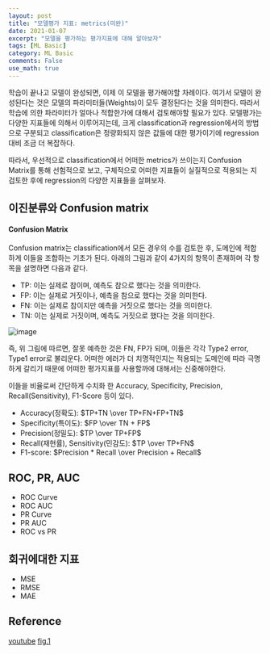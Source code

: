 ```yaml
---
layout: post
title: "모델평가 지표: metrics(미완)"
date: 2021-01-07
excerpt: "모델을 평가하는 평가지표에 대해 알아보자"
tags: [ML Basic]
category: ML Basic
comments: False
use_math: true
---
```


학습이 끝나고 모델이 완성되면, 이제 이 모델을 평가해야할 차례이다. 여기서 모델이 완성된다는 것은 모델의 파라미터들(Weights)이 모두 결정된다는 것을 의미한다. 따라서 학습에 의한 파라미터가 얼마나 적합한가에 대해서 검토해야할 필요가 있다. 모델평가는 다양한 지표들에 의해서 이루어지는데, 크게 classification과 regression에서의 방법으로 구분되고 classification은 정량화되지 않은 값들에 대한 평가이기에 regression대비 조금 더 복잡하다.

따라서, 우선적으로 classification에서 어떠한 metrics가 쓰이는지 Confusion Matrix를 통해 선험적으로 보고, 구체적으로 어떠한 지표들이 실질적으로 적용되는 지 검토한 후에 regression의 다양한 지표들을 살펴보자.

## 이진분류와 Confusion matrix
#### Confusion Matrix
Confusion matrix는 classification에서 모든 경우의 수를 검토한 후, 도메인에 적합하게 이들을 조합하는 기초가 된다. 아래의 그림과 같이 4가지의 항목이 존재하며 각 항목을 설명하면 다음과 같다.
* TP: 이는 실제로 참이며, 예측도 참으로 했다는 것을 의미한다.
* FP: 이는 실제로 거짓이나, 예측을 참으로 했다는 것을 의미한다.
* FN: 이는 실제로 참이지만 예측을 거짓으로 했다는 것을 의미한다.
* TN: 이는 실제로 거짓이며, 예측도 거짓으로 했다는 것을 의미한다.

![image](https://user-images.githubusercontent.com/49096513/104833717-257f0f00-58de-11eb-8a59-c6591faf8832.png)

즉, 위 그림에 따르면, 잘못 예측한 것은 FN, FP가 되며, 이들은 각각 Type2 error, Type1 error로 불리운다.
어떠한 에러가 더 치명적인지는 적용되는 도메인에 따라 극명하게 갈리기 때문에 어떠한 평가지표를 사용할까에 대해서는 신중해야한다.

이들을 비율로써 간단하게 수치화 한 Accuracy, Specificity, Precision, Recall(Sensitivity), F1-Score 등이 있다.

* Accuracy(정확도): $TP+TN \over TP+FN+FP+TN$
* Specificity(특이도): $FP \over TN + FP$
* Precision(정밀도): $TP \over TP+FP$
* Recall(재현률), Sensitivity(민감도): $TP \over TP+FN$
* F1-score: $Precision * Recall \over Precision + Recall$

## ROC, PR, AUC
* ROC Curve
* ROC AUC
* PR Curve
* PR AUC
* ROC vs PR

## 회귀에대한 지표
* MSE
* RMSE
* MAE

## Reference
[youtube]()
[fig.1](https://glassboxmedicine.com/2019/02/17/measuring-performance-the-confusion-matrix/)
